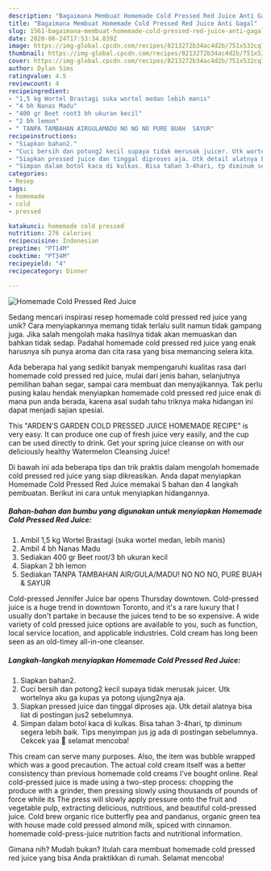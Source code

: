 ```yaml
---
description: "Bagaimana Membuat Homemade Cold Pressed Red Juice Anti Gagal"
title: "Bagaimana Membuat Homemade Cold Pressed Red Juice Anti Gagal"
slug: 1561-bagaimana-membuat-homemade-cold-pressed-red-juice-anti-gagal
date: 2020-06-24T17:53:34.839Z
image: https://img-global.cpcdn.com/recipes/8213272b34ac4d2b/751x532cq70/homemade-cold-pressed-red-juice-foto-resep-utama.jpg
thumbnail: https://img-global.cpcdn.com/recipes/8213272b34ac4d2b/751x532cq70/homemade-cold-pressed-red-juice-foto-resep-utama.jpg
cover: https://img-global.cpcdn.com/recipes/8213272b34ac4d2b/751x532cq70/homemade-cold-pressed-red-juice-foto-resep-utama.jpg
author: Dylan Sims
ratingvalue: 4.5
reviewcount: 4
recipeingredient:
- "1,5 kg Wortel Brastagi suka wortel medan lebih manis"
- "4 bh Nanas Madu"
- "400 gr Beet root3 bh ukuran kecil"
- "2 bh lemon"
- " TANPA TAMBAHAN AIRGULAMADU NO NO NO PURE BUAH  SAYUR"
recipeinstructions:
- "Siapkan bahan2."
- "Cuci bersih dan potong2 kecil supaya tidak merusak juicer. Utk wortelnya aku ga kupas ya potong ujung2nya aja."
- "Siapkan pressed juice dan tinggal diproses aja. Utk detail alatnya bisa liat di postingan jus2 sebelumnya."
- "Simpan dalam botol kaca di kulkas. Bisa tahan 3-4hari, tp diminum segera lebih baik. Tips menyimpan jus jg ada di postingan sebelumnya. Cekcek yaa 🤗 selamat mencoba!"
categories:
- Resep
tags:
- homemade
- cold
- pressed

katakunci: homemade cold pressed 
nutrition: 276 calories
recipecuisine: Indonesian
preptime: "PT14M"
cooktime: "PT34M"
recipeyield: "4"
recipecategory: Dinner

---
```



![Homemade Cold Pressed Red Juice](https://img-global.cpcdn.com/recipes/8213272b34ac4d2b/751x532cq70/homemade-cold-pressed-red-juice-foto-resep-utama.jpg)

Sedang mencari inspirasi resep homemade cold pressed red juice yang unik? Cara menyiapkannya memang tidak terlalu sulit namun tidak gampang juga. Jika salah mengolah maka hasilnya tidak akan memuaskan dan bahkan tidak sedap. Padahal homemade cold pressed red juice yang enak harusnya sih punya aroma dan cita rasa yang bisa memancing selera kita.

Ada beberapa hal yang sedikit banyak mempengaruhi kualitas rasa dari homemade cold pressed red juice, mulai dari jenis bahan, selanjutnya pemilihan bahan segar, sampai cara membuat dan menyajikannya. Tak perlu pusing kalau hendak menyiapkan homemade cold pressed red juice enak di mana pun anda berada, karena asal sudah tahu triknya maka hidangan ini dapat menjadi sajian spesial.

This &#34;ARDEN&#39;S GARDEN COLD PRESSED JUICE HOMEMADE RECIPE&#34; is very easy. It can produce one cup of fresh juice very easily, and the cup can be used directly to drink. Get your spring juice cleanse on with our deliciously healthy Watermelon Cleansing Juice!


Di bawah ini ada beberapa tips dan trik praktis dalam mengolah homemade cold pressed red juice yang siap dikreasikan. Anda dapat menyiapkan Homemade Cold Pressed Red Juice memakai 5 bahan dan 4 langkah pembuatan. Berikut ini cara untuk menyiapkan hidangannya.

<!--inarticleads1-->

##### Bahan-bahan dan bumbu yang digunakan untuk menyiapkan Homemade Cold Pressed Red Juice:

1. Ambil 1,5 kg Wortel Brastagi (suka wortel medan, lebih manis)
1. Ambil 4 bh Nanas Madu
1. Sediakan 400 gr Beet root/3 bh ukuran kecil
1. Siapkan 2 bh lemon
1. Sediakan  TANPA TAMBAHAN AIR/GULA/MADU! NO NO NO, PURE BUAH &amp; SAYUR


Cold-pressed Jennifer Juice bar opens Thursday downtown. Cold-pressed juice is a huge trend in downtown Toronto, and it&#39;s a rare luxury that I usually don&#39;t partake in because the juices tend to be so expensive. A wide variety of cold pressed juice options are available to you, such as function, local service location, and applicable industries. Cold cream has long been seen as an old-timey all-in-one cleanser. 

<!--inarticleads2-->

##### Langkah-langkah menyiapkan Homemade Cold Pressed Red Juice:

1. Siapkan bahan2.
1. Cuci bersih dan potong2 kecil supaya tidak merusak juicer. Utk wortelnya aku ga kupas ya potong ujung2nya aja.
1. Siapkan pressed juice dan tinggal diproses aja. Utk detail alatnya bisa liat di postingan jus2 sebelumnya.
1. Simpan dalam botol kaca di kulkas. Bisa tahan 3-4hari, tp diminum segera lebih baik. Tips menyimpan jus jg ada di postingan sebelumnya. Cekcek yaa 🤗 selamat mencoba!


This cream can serve many purposes. Also, the item was bubble wrapped which was a good precaution. The actual cold cream itself was a better consistency than previous homemade cold creams I&#39;ve bought online. Real cold-pressed juice is made using a two-step process: chopping the produce with a grinder, then pressing slowly using thousands of pounds of force while its The press will slowly apply pressure onto the fruit and vegetable pulp, extracting delicious, nutritious, and beautiful cold-pressed juice. Cold brew organic rice butterfly pea and pandanus, organic green tea with house made cold pressed almond milk, spiced with cinnamon. homemade cold-press-juice nutrition facts and nutritional information. 

Gimana nih? Mudah bukan? Itulah cara membuat homemade cold pressed red juice yang bisa Anda praktikkan di rumah. Selamat mencoba!
